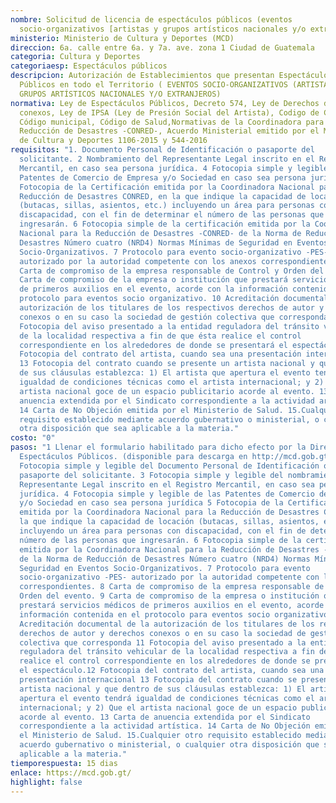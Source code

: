 ```yaml
---
nombre: Solicitud de licencia de espectáculos públicos (eventos
  socio-organizativos [artistas y grupos artísticos nacionales y/o extranjeros])
ministerio: Ministerio de Cultura y Deportes (MCD)
direccion: 6a. calle entre 6a. y 7a. ave. zona 1 Ciudad de Guatemala
categoria: Cultura y Deportes
categoriaesp: Espectáculos públicos
descripcion: Autorización de Establecimientos que presentan Espectáculos
  Públicos en todo el Territorio ( EVENTOS SOCIO-ORGANIZATIVOS (ARTISTAS Y
  GRUPOS ARTÍSTICOS NACIONALES Y/O EXTRANJEROS)
normativa: Ley de Espectáculos Públicos, Decreto 574, Ley de Derechos de Autor y
  conexos, Ley de IPSA (Ley de Presión Social del Artista), Codigo de Comercio,
  Código municipal, Código de Salud,Normativas de la Coordinadora para la
  Reducción de Desastres -CONRED-, Acuerdo Ministerial emitido por el Ministerio
  de Cultura y Deportes 1106-2015 y 544-2016
requisitos: "1. Documento Personal de Identificación o pasaporte del
  solicitante. 2 Nombramiento del Representante Legal inscrito en el Registro
  Mercantil, en caso sea persona jurídica. 4 Fotocopia simple y legible de las
  Patentes de Comercio de Empresa y/o Sociedad en caso sea persona jurídica 5
  Fotocopia de la Certificación emitida por la Coordinadora Nacional para la
  Reducción de Desastres CONRED, en la que indique la capacidad de locación
  (butacas, sillas, asientos, etc.) incluyendo un área para personas con
  discapacidad, con el fin de determinar el número de las personas que
  ingresarán. 6 Fotocopia simple de la certificación emitida por la Coordinadora
  Nacional para la Reducción de Desastres -CONRED- de la Norma de Reducción de
  Desastres Número cuatro (NRD4) Normas Mínimas de Seguridad en Eventos
  Socio-Organizativos. 7 Protocolo para evento socio-organizativo -PES-
  autorizado por la autoridad competente con los anexos correspondientes. 8
  Carta de compromiso de la empresa responsable de Control y Orden del evento. 9
  Carta de compromiso de la empresa o institución que prestará servicios médicos
  de primeros auxilios en el evento, acorde con la información contenida en el
  protocolo para eventos socio organizativo. 10 Acreditación documental de la
  autorización de los titulares de los respectivos derechos de autor y derechos
  conexos o en su caso la sociedad de gestión colectiva que corresponda 11
  Fotocopia del aviso presentado a la entidad reguladora del tránsito vehicular
  de la localidad respectiva a fin de que ésta realice el control
  correspondiente en los alrededores de donde se presentará el espectáculo.12
  Fotocopia del contrato del artista, cuando sea una presentación internacional
  13 Fotocopia del contrato cuando se presente un artista nacional y que dentro
  de sus cláusulas establezca: 1) El artista que apertura el evento tendrá
  igualdad de condiciones técnicas como el artista internacional; y 2) Que el
  artista nacional goce de un espacio publicitario acorde al evento. 13 Carta de
  anuencia extendida por el Sindicato correspondiente a la actividad artística.
  14 Carta de No Objeción emitida por el Ministerio de Salud. 15.Cualquier otro
  requisito establecido mediante acuerdo gubernativo o ministerial, o cualquier
  otra disposición que sea aplicable a la materia."
costo: "0"
pasos: "1 Llenar el formulario habilitado para dicho efecto por la Dirección de
  Espectáculos Públicos. (disponible para descarga en http://mcd.gob.gt) 2
  Fotocopia simple y legible del Documento Personal de Identificación o
  pasaporte del solicitante. 3 Fotocopia simple y legible del nombramiento del
  Representante Legal inscrito en el Registro Mercantil, en caso sea persona
  jurídica. 4 Fotocopia simple y legible de las Patentes de Comercio de Empresa
  y/o Sociedad en caso sea persona jurídica 5 Fotocopia de la Certificación
  emitida por la Coordinadora Nacional para la Reducción de Desastres CONRED, en
  la que indique la capacidad de locación (butacas, sillas, asientos, etc.)
  incluyendo un área para personas con discapacidad, con el fin de determinar el
  número de las personas que ingresarán. 6 Fotocopia simple de la certificación
  emitida por la Coordinadora Nacional para la Reducción de Desastres -CONRED-
  de la Norma de Reducción de Desastres Número cuatro (NRD4) Normas Mínimas de
  Seguridad en Eventos Socio-Organizativos. 7 Protocolo para evento
  socio-organizativo -PES- autorizado por la autoridad competente con los anexos
  correspondientes. 8 Carta de compromiso de la empresa responsable de Control y
  Orden del evento. 9 Carta de compromiso de la empresa o institución que
  prestará servicios médicos de primeros auxilios en el evento, acorde con la
  información contenida en el protocolo para eventos socio organizativo. 10
  Acreditación documental de la autorización de los titulares de los respectivos
  derechos de autor y derechos conexos o en su caso la sociedad de gestión
  colectiva que corresponda 11 Fotocopia del aviso presentado a la entidad
  reguladora del tránsito vehicular de la localidad respectiva a fin de que ésta
  realice el control correspondiente en los alrededores de donde se presentará
  el espectáculo.12 Fotocopia del contrato del artista, cuando sea una
  presentación internacional 13 Fotocopia del contrato cuando se presente un
  artista nacional y que dentro de sus cláusulas establezca: 1) El artista que
  apertura el evento tendrá igualdad de condiciones técnicas como el artista
  internacional; y 2) Que el artista nacional goce de un espacio publicitario
  acorde al evento. 13 Carta de anuencia extendida por el Sindicato
  correspondiente a la actividad artística. 14 Carta de No Objeción emitida por
  el Ministerio de Salud. 15.Cualquier otro requisito establecido mediante
  acuerdo gubernativo o ministerial, o cualquier otra disposición que sea
  aplicable a la materia."
tiemporespuesta: 15 dias
enlace: https://mcd.gob.gt/
highlight: false
---
```

